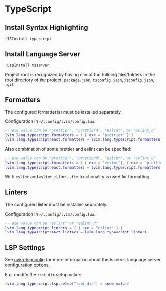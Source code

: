 # TypeScript

## Install Syntax Highlighting

```vim
:TSInstall typescript
```

## Install Language Server

```vim
:LspInstall tsserver
```

Project root is recognized by having one of the folloing files/folders in the root directory of the project: `package.json`, `tsconfig.json`, `jsconfig.json`, `.git`

## Formatters

The configured formatter(s) must be installed separately.

Configuration in `~/.config/lvim/config.lua`:

```lua
-- exe value can be "prettier", "prettierd", "eslint", or "eslint_d"
lvim.lang.typescript.formatters = { { exe = "prettier" } }
lvim.lang.typescriptreact.formatters = lvim.lang.typescript.formatters
```

Also combination of some prettier and eslint can be specified:

```lua
-- exe value can be "prettier", "prettierd", "eslint", or "eslint_d"
lvim.lang.typescript.formatters = { { exe = "eslint"}, { exe = "prettier" } }
lvim.lang.typescriptreact.formatters = lvim.lang.typescript.formatters
```

With `eslint` and `eslint_d`, the `--fix` functionality is used for formatting. 

## Linters

The configured linter must be installed separately.

Configuration in `~/.config/lvim/config.lua`:

```lua
-- exe value can be "eslint" or "eslint_d"
lvim.lang.typescript.linters = { { exe = "eslint" } }
lvim.lang.typescriptreact.linters = lvim.lang.typescript.linters
```

## LSP Settings

See [nvim-lspconfig](https://github.com/neovim/nvim-lspconfig/blob/master/CONFIG.md#tsserver) for more information about the tsserver language server configuration options.

E.g. modify the `root_dir` setup value:

```lua
lvim.lang.typescript.lsp.setup["root_dir"] = <new value>
```
